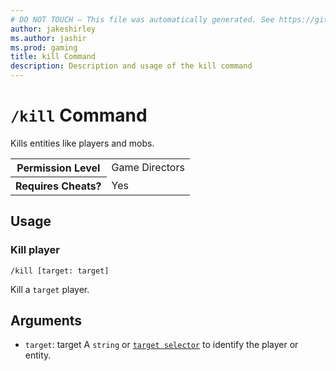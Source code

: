 ```yaml
---
# DO NOT TOUCH — This file was automatically generated. See https://github.com/mojang/minecraftapidocsgenerator to modify descriptions, examples, etc.
author: jakeshirley
ms.author: jashir
ms.prod: gaming
title: kill Command
description: Description and usage of the kill command
---
```

# `/kill` Command
Kills entities like players and mobs.

<table>
  <tr>
    <th>Permission Level</th>
    <td>Game Directors</td>
  </tr>
  <tr>
    <th>Requires Cheats?</th>
    <td>Yes</td>
  </tr>
</table>

## Usage
### Kill player
`/kill [target: target]`

Kill a `target` player.

## Arguments
- `target`: target
A `string` or [`target selector`](https://learn.microsoft.com/minecraft/creator/documents/commandsintroduction#target-selectors) to identify the player or entity.
